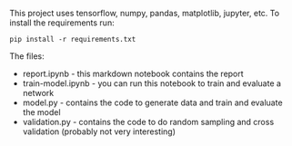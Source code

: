 
This project uses tensorflow, numpy, pandas, matplotlib, jupyter, etc.
To install the requirements run:
```
pip install -r requirements.txt
```

The files:
 * report.ipynb - this markdown notebook contains the report
 * train-model.ipynb - you can run this notebook to train and evaluate a network
 * model.py - contains the code to generate data and train and evaluate the model
 * validation.py - contains the code to do random sampling and cross validation (probably not very interesting) 